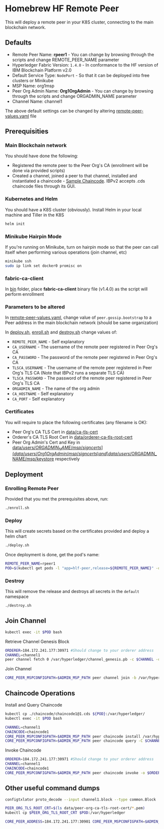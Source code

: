 # Homebrew HF Remote Peer

This will deploy a remote peer in your K8S cluster, connecting to the main blockchain network.

## Defaults

* Remote Peer Name: **rpeer1** - You can change by browsing through the scripts and change REMOTE_PEER_NAME parameter
* Hyperledger Fabric Version: `1.4.0` - In conformance to the HF version of IBM Blockchain Platform v2.0
* Default Service Type: `NodePort` - So that it can be deployed into free clusters or Minikube
* MSP Name: org1msp
* Peer Org Admin Name: **Org1OrgAdmin** - You can change by browsing through the scripts and change ORGADMIN_NAME parameter
* Channel Name: channel1

The above default settings can be changed by altering [remote-peer-values.yaml](remote-peer-values.yaml) file

## Prerequisities

### Main Blockchain network

You should have done the following:

* Registered the remote peer to the Peer Org's CA (enrollment will be done via provided scripts)
* Created a channel, joined a peer to that channel, installed and instantiated a chaincode - [Sample Chaincode](chaincode/chaincode1@1.cds). IBPv2 accepts .cds chaincode files through its GUI.

### Kubernetes and Helm

You should have a K8S cluster (obviously). Install Helm in your local machine and Tiller in the K8S

```bash
helm init
```

### Minikube Hairpin Mode

If you're running on Minikube, turn on hairpin mode so that the peer can call itself when performing various operations (join channel, etc)

```bash
minikube ssh
sudo ip link set docker0 promisc on
```

### fabric-ca-client

In [bin](bin/) folder, place **fabric-ca-client** binary file (v1.4.0) as the script will perform enrollment

### Parameters to be altered

In [remote-peer-values.yaml](remote-peer-values.yaml), change value of `peer.gossip.bootstrap` to a Peer address in the main blockchain network (should be same organization)

In [deploy.sh](deploy.sh), [enroll.sh](enroll.sh) and [destroy.sh](destroy.sh) change values of:

* `REMOTE_PEER_NAME` - Self explanatory
* `CA_USERNAME` - The username of the remote peer registered in Peer Org's CA
* `CA_PASSWORD` - The password of the remote peer registered in Peer Org's CA
* `TLSCA_USERNAME` - The username of the remote peer registered in Peer Org's TLS CA (Note that IBPv2 runs a separate TLS CA)
* `TLSCA_PASSWORD` - The password of the remote peer registered in Peer Org's TLS CA
* `ORGADMIN_NAME` - The name of the org admin
* `CA_HOSTNAME` - Self explanatory
* `CA_PORT` - Self explanatory

### Certificates

You will require to place the following certificates (any filename is OK):

* Peer Org's CA TLS Cert in [data/ca-tls-cert](data/ca-tls-cert)
* Orderer's CA TLS Root Cert in [data/orderer-ca-tls-root-cert](data/orderer-ca-tls-root-cert)
* Peer Org Admin's Cert and Key in [data/users/$ORGADMIN_NAME/msp/signcerts](data/users/Org1OrgAdmin/msp/signcerts) and [data/users/$ORGADMIN_NAME/msp/keystore](data/users/Org1OrgAdmin/msp/keystore) respectively

## Deployment

### Enrolling Remote Peer

Provided that you met the prerequisites above, run:

```bash
./enroll.sh
```

### Deploy

This will create secrets based on the certificates provided and deploy a helm chart

```bash
./deploy.sh
```

Once deployment is done, get the pod's name:

```bash
REMOTE_PEER_NAME=rpeer1
POD=$(kubectl get pods -l "app=hlf-peer,release=${REMOTE_PEER_NAME}" -o jsonpath="{.items[0].metadata.name}")
```

### Destroy

This will remove the release and destroys all secrets in the `default` namespace

```bash
./destroy.sh
```

## Join Channel

```bash
kubectl exec -it $POD bash
```

Retrieve Channel Genesis Block

```bash
ORDERER=184.172.241.177:30971 #Should change to your orderer address
CHANNEL=channel1
peer channel fetch 0 /var/hyperledger/channel_genesis.pb -c $CHANNEL -o $ORDERER --tls --cafile /var/hyperledger/tls/ord/cert/orderer-ca-tls-root-cert.pem
```

Join Channel

```bash
CORE_PEER_MSPCONFIGPATH=$ADMIN_MSP_PATH peer channel join -b /var/hyperledger/channel_genesis.pb
```

## Chaincode Operations

Install and Query Chaincode

```bash
kubectl cp ./chaincode/chaincode1@1.cds ${POD}:/var/hyperledger/
kubectl exec -it $POD bash
```

```bash
CHANNEL=channel1
CHAINCODE=chaincode1
CORE_PEER_MSPCONFIGPATH=$ADMIN_MSP_PATH peer chaincode install /var/hyperledger/chaincode1\@1.cds
CORE_PEER_MSPCONFIGPATH=$ADMIN_MSP_PATH peer chaincode query -C $CHANNEL -n $CHAINCODE -c '{"Args":["query","a"]}'
```

Invoke Chaincode

```bash
ORDERER=184.172.241.177:30971 #Should change to your orderer address
CHANNEL=channel1
CHAINCODE=chaincode1
CORE_PEER_MSPCONFIGPATH=$ADMIN_MSP_PATH peer chaincode invoke -o $ORDERER --tls --cafile /var/hyperledger/tls/ord/cert/orderer-ca-tls-root-cert.pem -C $CHANNEL -n $CHAINCODE -c '{"Args":["put","a","10"]}'
```

## Other useful command dumps

```bash
configtxlator proto_decode --input channel1.block --type common.Block

PEER_ORG_TLS_ROOT_CRT=$(ls data/peer-org-ca-tls-root-cert/*.pem)
kubectl cp $PEER_ORG_TLS_ROOT_CRT $POD:/var/hyperledger

CORE_PEER_ADDRESS=184.172.241.177:30901 CORE_PEER_MSPCONFIGPATH=$ADMIN_MSP_PATH CORE_PEER_TLS_ROOTCERT_FILE=/var/hyperledger/peer-org-tls-ca.pem peer chaincode invoke -o $ORDERER --tls --cafile /var/hyperledger/tls/ord/cert/orderer-ca-tls-root-cert.pem -C $CHANNEL -n $CHAINCODE -c '{"Args":["put","a","13"]}'

```